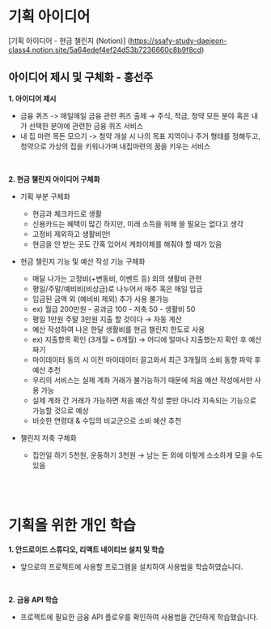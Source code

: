 # 기획 아이디어
[기획 아이디어 - 현금 챌린지 (Notion)] (https://ssafy-study-daejeon-class4.notion.site/5a64edef4ef24d53b7236660c8b9f8cd)
<br />

## 아이디어 제시 및 구체화 - 홍선주

**1. 아이디어 제시**

- 금융 퀴즈 -> 매일매일 금융 관련 퀴즈 출제 → 주식, 적금, 청약 모든 분야 혹은 내가 선택한 분야에 관련한 금융 퀴즈 서비스
- 내 집 마련 목돈 모으기 -> 청약 개설 시 나의 목표 지역이나 주거 형태를 정해두고, 청약으로 가상의 집을 키워나가며 내집마련의 꿈을 키우는 서비스

<br />

**2. 현금 챌린지 아이디어 구체화**
- 기획 부분 구체화
    - 현금과 체크카드로 생활
    - 신용카드는 혜택이 많긴 하지만, 미래 소득을 위해 쓸 필요는 없다고 생각
    - 고정비 제외하고 생활비만!
    - 현금을 안 받는 곳도 간혹 있어서 계좌이체를 해줘야 할 때가 있음

- 현금 챌린지 기능 및 예산 작성 기능 구체화
    - 매달 나가는 고정비(+변동비, 이벤트 등) 외의 생활비 관련
    - 평일/주말/예비비(비상금)로 나누어서 매주 혹은 매일 입금
    - 입금된 금액 외 (예비비 제외) 추가 사용 불가능
    - ex) 월급 200만원 - 공과금 100 - 저축 50 - 생활비 50
    - 평일 1만원 주말 3만원 지출 할 것이다 → 자동 계산
    - 예산 작성하여 나온 한달 생활비를 현금 챌린지 한도로 사용
    - ex) 지출항목 확인 (3개월 ~ 6개월) → 어디에 얼마나 지출했는지 확인 후 예산짜기
    - 마이데이터 동의 시 이전 마이데이터 끌고와서 최근 3개월의 소비 동향 파악 후 예산 추천
    - 우리의 서비스는 실제 계좌 거래가 불가능하기 때문에 처음 예산 작성에서만 사용 가능
    - 실제 계좌 간 거래가 가능하면 처음 예산 작성 뿐만 아니라 지속되는 기능으로 가능할 것으로 예상
    - 비슷한 연령대 & 수입의 비교군으로 소비 예산 추천
- 챌린지 저축 구체화
    - 집안일 하기 5천원, 운동하기 3천원 → 남는 돈 외에 이렇게 소소하게 모을 수도 있음

<br />
<br />

# 기획을 위한 개인 학습

**1. 안드로이드 스튜디오, 리액트 네이티브 설치 및 학습**
- 앞으로의 프로젝트에 사용할 프로그램을 설치하여 사용법을 학습하였습니다.
<br />

**2. 금융 API 학습**
- 프로젝트에 필요한 금융 API 플로우를 확인하여 사용법을 간단하게 학습했습니다.
